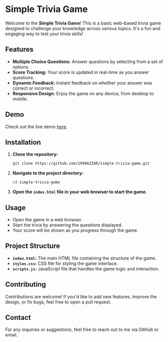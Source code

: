 # Simple Trivia Game

Welcome to the **Simple Trivia Game**! This is a basic web-based trivia game designed to challenge your knowledge across various topics. It's a fun and engaging way to test your trivia skills!

## Features

- **Multiple Choice Questions:** Answer questions by selecting from a set of options.
- **Score Tracking:** Your score is updated in real-time as you answer questions.
- **Dynamic Feedback:** Instant feedback on whether your answer was correct or incorrect.
- **Responsive Design:** Enjoy the game on any device, from desktop to mobile.

## Demo

Check out the live demo [here](https://1999azzar.github.io/simple-trivia-game/).

## Installation

1. **Clone the repository:**
   ```bash
   git clone https://github.com/1999AZZAR/simple-trivia-game.git
   ```
2. **Navigate to the project directory:**
   ```bash
   cd simple-trivia-game
   ```
3. **Open the `index.html` file in your web browser to start the game.**

## Usage

- Open the game in a web browser.
- Start the trivia by answering the questions displayed.
- Your score will be shown as you progress through the game.

## Project Structure

- **`index.html`:** The main HTML file containing the structure of the game.
- **`styles.css`:** CSS file for styling the game interface.
- **`scripts.js`:** JavaScript file that handles the game logic and interaction.

## Contributing

Contributions are welcome! If you'd like to add new features, improve the design, or fix bugs, feel free to open a pull request.

## Contact

For any inquiries or suggestions, feel free to reach out to me via GitHub or email.
